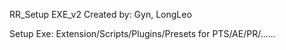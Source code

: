 RR_Setup EXE_v2
Created by: Gyn, LongLeo

Setup Exe: Extension/Scripts/Plugins/Presets for PTS/AE/PR/......